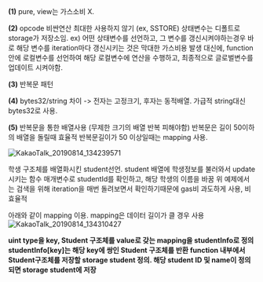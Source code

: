 **(1)** pure, view는 가스소비 X.

**(2)** opcode 비싼연산 최대한 사용하지 않기 (ex, SSTORE) 상태변수는 디폴트로 storage가 저장소임.
ex) 어떤 상태변수를 선언하고, 그 변수를 갱신시켜야하는경우 바로 해당 변수를 iteration마다 갱신시키는 것은 막대한 가스비용 발생
대신에, function 안에 로컬변수를 선언하여 해당 로컬변수에 연산을 수행하고, 최종적으로 글로벌변수를 업데이트 시켜야함.

**(3)** 반복문 패턴

**(4)** bytes32/string 차이 -> 전자는 고정크기, 후자는 동적배열. 가급적 string대신 bytes32로 사용.

**(5)** 반복문을 통한 배열사용 (무제한 크기의 배열 반복 피해야함)
반복문은 길이 50이하의 배열을 돌릴때 효율적
반복문길이가 50 이상일때는 mapping 사용.


![KakaoTalk_20190814_134239571](https://user-images.githubusercontent.com/36583413/62995199-84935580-be9a-11e9-8f74-40bc33cfd8fb.png)

학생 구조체를 배열화시킨 student선언. student 배열에 학생정보를 불러와서 update 시키는 함수
매개변수로 studentId를 확인하고, 해당 학생의 이름을 바꿈 
위 예제에서는 검색을 위해 iteration을 매번 돌려보면서 확인하기때문에 gas비 과도하게 사용, 비효율적

아래와 같이 mapping 이용. mapping은 데이터 길이가 클 경우 사용
![KakaoTalk_20190814_134310427](https://user-images.githubusercontent.com/36583413/62995205-865d1900-be9a-11e9-88bc-52d60a485244.png)

**uint type을 key, Student 구조체를 value로 갖는 mapping을 studentInfo로 정의
studentInfo[key]는 해당 key에 쌍인 Student 구조체를 반환
function 내부에서 Student구조체를 저장할 storage student 정의. 해당 student ID 및 name이 정의되면 storage student에 저장**


